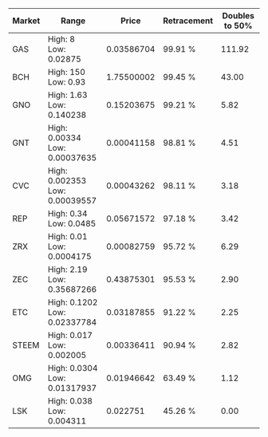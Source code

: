 | Market | Range | Price| Retracement | Doubles to 50% |
| --- | --- | --- | --- | --- |
| GAS | High: 8<br />Low: 0.02875 | 0.03586704 | 99.91 % | 111.92 |
| BCH | High: 150<br />Low: 0.93 | 1.75500002 | 99.45 % | 43.00 |
| GNO | High: 1.63<br />Low: 0.140238 | 0.15203675 | 99.21 % | 5.82 |
| GNT | High: 0.00334<br />Low: 0.00037635 | 0.00041158 | 98.81 % | 4.51 |
| CVC | High: 0.002353<br />Low: 0.00039557 | 0.00043262 | 98.11 % | 3.18 |
| REP | High: 0.34<br />Low: 0.0485 | 0.05671572 | 97.18 % | 3.42 |
| ZRX | High: 0.01<br />Low: 0.0004175 | 0.00082759 | 95.72 % | 6.29 |
| ZEC | High: 2.19<br />Low: 0.35687266 | 0.43875301 | 95.53 % | 2.90 |
| ETC | High: 0.1202<br />Low: 0.02337784 | 0.03187855 | 91.22 % | 2.25 |
| STEEM | High: 0.017<br />Low: 0.002005 | 0.00336411 | 90.94 % | 2.82 |
| OMG | High: 0.0304<br />Low: 0.01317937 | 0.01946642 | 63.49 % | 1.12 |
| LSK | High: 0.038<br />Low: 0.004311 | 0.022751 | 45.26 % | 0.00 |
